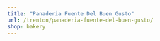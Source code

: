 ```yaml
---
title: "Panaderia Fuente Del Buen Gusto"
url: /trenton/panaderia-fuente-del-buen-gusto/
shop: bakery
---
```


